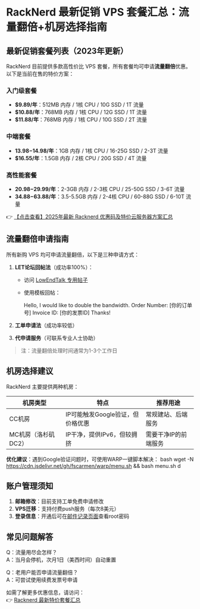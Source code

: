 # RackNerd 最新促销 VPS 套餐汇总：流量翻倍+机房选择指南

## 最新促销套餐列表（2023年更新）

RackNerd 目前提供多款高性价比 VPS 套餐，所有套餐均可申请**流量翻倍**优惠。以下是当前在售的特价方案：

### 入门级套餐
- **$9.89/年**：512MB 内存 / 1核 CPU / 10G SSD / 1T 流量
- **$10.88/年**：768MB 内存 / 1核 CPU / 12G SSD / 1T 流量
- **$11.88/年**：768MB 内存 / 1核 CPU / 10G SSD / 2T 流量

### 中端套餐
- **$13.98-$14.98/年**：1GB 内存 / 1核 CPU / 16-25G SSD / 2-3T 流量
- **$16.55/年**：1.5GB 内存 / 2核 CPU / 20G SSD / 4T 流量

### 高性能套餐
- **$20.98-$29.99/年**：2-3GB 内存 / 2-3核 CPU / 25-50G SSD / 3-6T 流量
- **$34.88-$63.88/年**：3.5-5.5GB 内存 / 2-4核 CPU / 60-88G SSD / 6-10T 流量

👉 [【点击查看】2025年最新 Racknerd 优惠码及特价云服务器方案汇总](https://bit.ly/Rack_Nerd)

## 流量翻倍申请指南

所有新购 VPS 均可申请流量翻倍，以下是三种申请方式：

1. **LET论坛回帖法**（成功率100%）：
   - 访问 [LowEndTalk 专用帖子](https://lowendtalk.com/discussion/178275/its-over-heres-this-dont-forget/p1)
   - 使用模板回帖：
     
     Hello, I would like to double the bandwidth.
     Order Number: [你的订单号]
     Invoice ID: [你的发票ID]
     Thanks!
     

2. **工单申请法**（成功率较低）
3. **代申请服务**（可联系专业人士协助）

> 注：流量翻倍处理时间通常为1-3个工作日

## 机房选择建议

RackNerd 主要提供两种机房：

| 机房类型 | 特点 | 推荐用途 |
|---------|------|---------|
| CC机房 | IP可能触发Google验证，但价格优惠 | 常规建站、后端服务 |
| MC机房（洛杉矶DC2） | IP干净，提供IPv6，但较拥挤 | 需要干净IP的前端服务 |

**优化建议**：遇到Google验证问题时，可使用WARP一键脚本解决：
bash
wget -N https://cdn.jsdelivr.net/gh/fscarmen/warp/menu.sh && bash menu.sh d

## 账户管理须知

1. **邮箱修改**：目前支持工单免费申请修改
2. **VPS迁移**：支持付费push服务（每次8美元）
3. **登录信息**：开通后可在[邮件记录页面](https://my.racknerd.com/clientarea.php?action=emails)查看root密码

## 常见问题解答

Q：流量用尽会怎样？  
A：当月会停机，次月1日（美西时间）自动重置

Q：老用户能否申请流量翻倍？  
A：可尝试使用续费发票号申请

如需了解更多优惠信息，请访问：  
👉 [Racknerd 最新特价套餐汇总](https://bit.ly/Rack_Nerd)